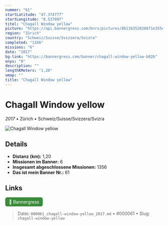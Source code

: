 ```yaml
---
nummer: "61"
startLatitude: "47.374777"
startLongitude: "8.537097"
titel: "Chagall Window yellow"
picture: "https://api.bannergress.com/bnrs/pictures/8611b3520266f1e355ead4be0fa96bec"
region: "Zürich"
country: "Schweiz/Suisse/Svizzera/Svizra"
completed: "1356"
missions: "6"
date: "2017"
bg-link: "https://bannergress.com/banner/chagall-window-yellow-b02b"
onyx: "0"
description: ""
lengthKMeters: "1,20"
umap: ""
title: "Chagall Window yellow"
---
```

# Chagall Window yellow

*2017* • Zürich • Schweiz/Suisse/Svizzera/Svizra

![Chagall Window yellow](https://api.bannergress.com/bnrs/pictures/8611b3520266f1e355ead4be0fa96bec)

## Details
- **Distanz (km):** 1,20
- **Missionen im Banner:** 6
- **Insgesamt abgeschlossene Missionen:** 1356
- **Das ist mein Banner Nr.:** 61



## Links
<div style="margin-top: 0.5em;">
<a href="https://bannergress.com/banner/chagall-window-yellow-b02b" target="_blank" style="display:inline-block;margin-right:8px;padding:6px 12px;background-color:#3c8b3c;color:white;text-decoration:none;border-radius:6px;">🔗 Bannergress</a>

</div>


> Datei: `000061_chagall-window-yellow_2017.md` • #000061 • Slug: `chagall-window-yellow`
